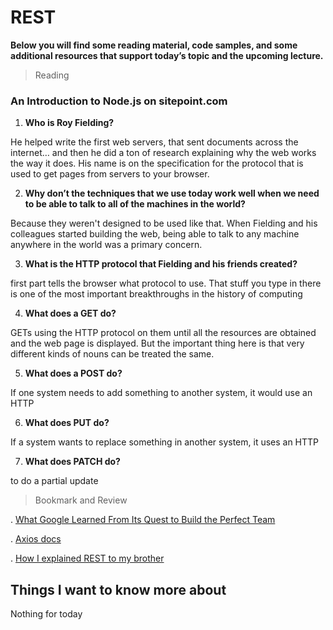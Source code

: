# REST


**Below you will find some reading material, code samples, and some additional resources that support today’s topic and the upcoming lecture.**



> Reading

### An Introduction to Node.js on sitepoint.com

1. **Who is Roy Fielding?**

He helped write the first web servers, that sent documents across the internet… and then he did a ton of research explaining why the web works the way it does. His name is on the specification for the protocol that is used to get pages from servers to your browser.


2. **Why don’t the techniques that we use today work well when we need to be able to talk to all of the machines in the world?**

Because they weren't designed to be used like that. When Fielding and his colleagues started building the web, being able to talk to any machine anywhere in the world was a primary concern. 

3. **What is the HTTP protocol that Fielding and his friends created?**

first part tells the browser what protocol to use. That stuff you type in there is one of the most important breakthroughs in the history of computing


4. **What does a GET do?**

GETs using the HTTP protocol on them until all the resources are obtained and the web page is displayed. But the important thing here is that very different kinds of nouns can be treated the same. 

5. **What does a POST do?**

If one system needs to add something to another system, it would use an HTTP

6. **What does PUT do?**

If a system wants to replace something in another system, it uses an HTTP

7. **What does PATCH do?**

to do a partial update
 
 


> Bookmark and Review

. [What Google Learned From Its Quest to Build the Perfect Team](https://www.nytimes.com/2016/02/28/magazine/what-google-learned-from-its-quest-to-build-the-perfect-team.html)

. [Axios docs](https://www.npmjs.com/package/axios)

. [How I explained REST to my brother](https://gist.github.com/brookr/5977550)


## Things I want to know more about

Nothing for today
